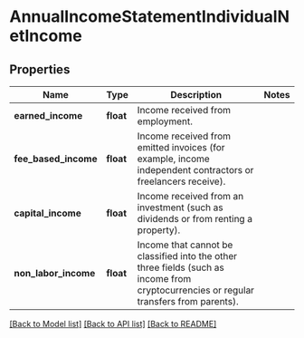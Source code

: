 # AnnualIncomeStatementIndividualNetIncome

## Properties
Name | Type | Description | Notes
------------ | ------------- | ------------- | -------------
**earned_income** | **float** | Income received from employment. | 
**fee_based_income** | **float** | Income received from emitted invoices (for example, income independent contractors or freelancers receive). | 
**capital_income** | **float** | Income received from an investment (such as dividends or from renting a property). | 
**non_labor_income** | **float** | Income that cannot be classified into the other three fields (such as income from cryptocurrencies or regular transfers from parents). | 

[[Back to Model list]](../../README.md#documentation-for-models) [[Back to API list]](../../README.md#documentation-for-api-endpoints) [[Back to README]](../../README.md)

